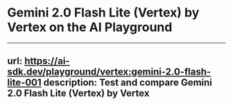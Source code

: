 # Gemini 2.0 Flash Lite (Vertex) by Vertex on the AI Playground


---
url: https://ai-sdk.dev/playground/vertex:gemini-2.0-flash-lite-001
description: Test and compare Gemini 2.0 Flash Lite (Vertex) by Vertex
---
